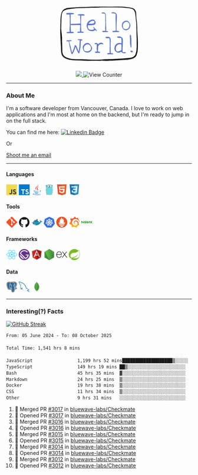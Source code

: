 <div align="center">
    <img src="./img/hello_world.webp" height="200px" width="">
    <div>
        <a href="https://www.linkedin.com/in/ajhollid">
            <img src="https://img.shields.io/badge/LinkedIn-blue"/>
        </a>
        <img src="https://komarev.com/ghpvc/?username=ajhollid&color=yellow" alt="View Counter">
    </div>
</div>

---

### About Me

I'm a software developer from Vancouver, Canada. I love to work on web applications and I'm most at home on the backend, but I'm ready to jump in on the full stack.

You can find me here: [![Linkedin Badge](https://img.shields.io/badge/-ajhollid-blue?style=flat&logo=Linkedin&logoColor=white)](https://www.linkedin.com/in/ajhollid)

Or

[Shoot me an email](mailto:ajhollid@gmail.com)

---

#### Languages

<div>
    <img src="./img/devicons/javascript-original.svg" width=30 height=30 alt="JavaScript">
    <img src="/img/devicons/typescript-original.svg" width=30 height=30 alt="TypeScript">
    <img src="./img/devicons/java-original.svg" width=30 height=30 alt="Java">
    <img src="./img/devicons/go-original.svg" width=30 height=30 alt="Golang">
    <img src="./img/devicons/html5-original.svg" width=30 height=30 alt="HTML 5">
    <img src="./img/devicons/css3-original.svg" width=30 height=30 alt="CSS 3">
</div>

#### Tools

<div>
    <img src="./img/devicons/git-original.svg" width=30 height=30 alt="Git">
    <img src="./img/devicons/github-original.svg" width=30 height=30 alt="Github">
    <img src="./img/devicons/docker-original.svg" width=30 
    height=30 alt="Docker">
    <img src="./img/devicons/kubernetes-original.svg" width=30 height=30 alt="K8">
    <img src="./img/devicons/prometheus-original.svg" width=30 height=30 alt="Prometheus">
    <img src="./img/devicons/grafana-original.svg" width=30 height=30 alt="Grafana">
    <img src="./img/devicons/nginx-original.svg" width=30 height=30 alt="Nginx">
</div>

#### Frameworks

<div>
    <img src="./img/devicons/react-original.svg" width=30 height=30 alt="React">
    <img src="./img/devicons/gatsby-original.svg" width=30 height=30 alt="Gatsby">
    <img src="./img/devicons/angularjs-original.svg" width=30 height=30 alt="AngularJS">
    <img src="./img/devicons/nodejs-original.svg" width=30 height=30 alt="NodeJS">
    <img src="./img/devicons/express-original.svg" width=30 height=30 alt="Express">
    <img src="./img/devicons/spring-original.svg" width=30 height=30 alt="Spring">
</div>

#### Data

<div>
    <img src="./img/devicons/postgresql-original.svg" width=30 height=30 alt="Postgresql">
    <img src="./img/devicons/mysql-original.svg" width=30 height=30 alt="Mysql">
    <img src="./img/devicons/mongodb-original.svg" width=30 height=30 alt="MongoDB">
</div>

---

### Interesting(?) Facts

[![GitHub Streak](http://github-readme-streak-stats.herokuapp.com?user=ajhollid)](https://git.io/streak-stats)

 <!--START_SECTION:waka-->

```txt
From: 05 June 2024 - To: 08 October 2025

Total Time: 1,541 hrs 8 mins

JavaScript                 1,199 hrs 52 mins███████████████████▒░░░░░   77.38 %
TypeScript                 149 hrs 19 mins ██▒░░░░░░░░░░░░░░░░░░░░░░   09.63 %
Bash                       45 hrs 35 mins  ▓░░░░░░░░░░░░░░░░░░░░░░░░   02.94 %
Markdown                   24 hrs 25 mins  ▒░░░░░░░░░░░░░░░░░░░░░░░░   01.57 %
Docker                     19 hrs 38 mins  ▒░░░░░░░░░░░░░░░░░░░░░░░░   01.27 %
CSS                        11 hrs 34 mins  ▒░░░░░░░░░░░░░░░░░░░░░░░░   00.75 %
Other                      9 hrs 31 mins   ░░░░░░░░░░░░░░░░░░░░░░░░░   00.61 %
```

<!--END_SECTION:waka-->


<!--START_SECTION:activity-->
1. 🎉 Merged PR [#3017](https://github.com/bluewave-labs/Checkmate/pull/3017) in [bluewave-labs/Checkmate](https://github.com/bluewave-labs/Checkmate)
2. 💪 Opened PR [#3017](https://github.com/bluewave-labs/Checkmate/pull/3017) in [bluewave-labs/Checkmate](https://github.com/bluewave-labs/Checkmate)
3. 🎉 Merged PR [#3016](https://github.com/bluewave-labs/Checkmate/pull/3016) in [bluewave-labs/Checkmate](https://github.com/bluewave-labs/Checkmate)
4. 💪 Opened PR [#3016](https://github.com/bluewave-labs/Checkmate/pull/3016) in [bluewave-labs/Checkmate](https://github.com/bluewave-labs/Checkmate)
5. 🎉 Merged PR [#3015](https://github.com/bluewave-labs/Checkmate/pull/3015) in [bluewave-labs/Checkmate](https://github.com/bluewave-labs/Checkmate)
6. 💪 Opened PR [#3015](https://github.com/bluewave-labs/Checkmate/pull/3015) in [bluewave-labs/Checkmate](https://github.com/bluewave-labs/Checkmate)
7. 🎉 Merged PR [#3014](https://github.com/bluewave-labs/Checkmate/pull/3014) in [bluewave-labs/Checkmate](https://github.com/bluewave-labs/Checkmate)
8. 💪 Opened PR [#3014](https://github.com/bluewave-labs/Checkmate/pull/3014) in [bluewave-labs/Checkmate](https://github.com/bluewave-labs/Checkmate)
9. 🎉 Merged PR [#3012](https://github.com/bluewave-labs/Checkmate/pull/3012) in [bluewave-labs/Checkmate](https://github.com/bluewave-labs/Checkmate)
10. 💪 Opened PR [#3012](https://github.com/bluewave-labs/Checkmate/pull/3012) in [bluewave-labs/Checkmate](https://github.com/bluewave-labs/Checkmate)
<!--END_SECTION:activity-->
